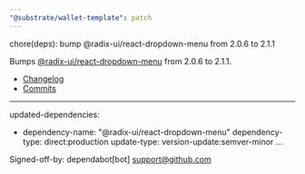 ```yaml
---
"@substrate/wallet-template": patch
---
```


chore(deps): bump @radix-ui/react-dropdown-menu from 2.0.6 to 2.1.1

Bumps [@radix-ui/react-dropdown-menu](https://github.com/radix-ui/primitives) from 2.0.6 to 2.1.1.
- [Changelog](https://github.com/radix-ui/primitives/blob/main/release-process.md)
- [Commits](https://github.com/radix-ui/primitives/commits)

---
updated-dependencies:
- dependency-name: "@radix-ui/react-dropdown-menu"
  dependency-type: direct:production
  update-type: version-update:semver-minor
...

Signed-off-by: dependabot[bot] <support@github.com>
